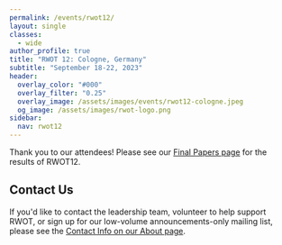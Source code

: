 ```yaml
---
permalink: /events/rwot12/
layout: single
classes:
  - wide
author_profile: true
title: "RWOT 12: Cologne, Germany"
subtitle: "September 18-22, 2023"
header:
  overlay_color: "#000"
  overlay_filter: "0.25"
  overlay_image: /assets/images/events/rwot12-cologne.jpeg
  og_image: /assets/images/rwot-logo.png
sidebar:
  nav: rwot12
---
```


Thank you to our attendees! Please see our [Final Papers page](https://github.com/WebOfTrustInfo/rwot12-cologne/blob/main/final-documents/README.md) for the results of RWOT12.

## Contact Us

If you'd like to contact the leadership team, volunteer to help support RWOT, or sign up for our low-volume announcements-only mailing list, please see the [Contact Info on our About page](/about/#contact-info).
